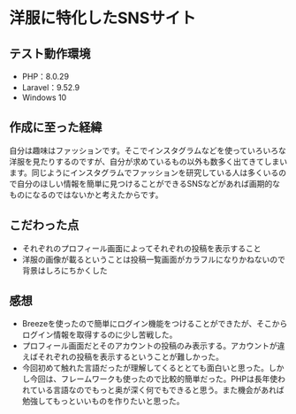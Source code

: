 <h1>洋服に特化したSNSサイト</h1>

<h2>テスト動作環境</h2>
<ul>
<li>PHP：8.0.29</li>
<li>Laravel：9.52.9</li>
<li>Windows 10</li>
</ul>

<h2>作成に至った経緯</h2>
<p>自分は趣味はファッションです。そこでインスタグラムなどを使っていろいろな洋服を見たりするのですが、自分が求めているもの以外も数多く出てきてしまいます。同じようにインスタグラムでファッションを研究している人は多くいるので自分のほしい情報を簡単に見つけることができるSNSなどがあれば画期的なものになるのではないかと考えたからです。</p>

<h2>こだわった点</h2>
<ul>
    <li>それぞれのプロフィール画面によってそれぞれの投稿を表示すること</li>
    <li>洋服の画像が載るということは投稿一覧画面がカラフルになりかねないので背景はしろにちかくした</li>
</ul>

<h2>感想</h2>
<ul>
<li>Breezeを使ったので簡単にログイン機能をつけることができたが、そこからログイン情報を取得するのに少し苦戦した。</li>
<li>プロフィール画面だとそのアカウントの投稿のみ表示する。アカウントが違えばそれぞれの投稿を表示するということが難しかった。</li>
<li>今回初めて触れた言語だったが理解してくるととても面白いと思った。しかし今回は、フレームワークも使ったので比較的簡単だった。PHPは長年使われている言語なのでもっと奥が深く何でもできると思う。また機会があれば勉強してもっといいものを作りたいと思った。</li>
</ul>
